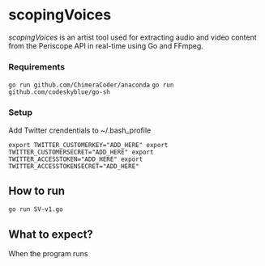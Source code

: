 # scopingVoices
*scopingVoices* is an artist tool used for extracting audio and video content from the Periscope API in real-time using Go and FFmpeg.

### Requirements
` go run github.com/ChimeraCoder/anaconda `
` go run github.com/codeskyblue/go-sh `



### Setup
Add Twitter crendentials to ~/.bash_profile

`
export TWITTER_CUSTOMERKEY="ADD_HERE"
export TWITTER_CUSTOMERSECRET="ADD_HERE"
export TWITTER_ACCESSTOKEN="ADD_HERE"
export TWITTER_ACCESSTOKENSECRET="ADD_HERE"
`

## How to run 

` go run SV-v1.go `

## What to expect?
When the program runs 